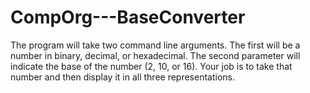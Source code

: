 # CompOrg---BaseConverter
The program will take two command line arguments. The first will be a number in binary, decimal, or
hexadecimal. The second parameter will indicate the base of the number (2, 10, or 16). Your job is to
take that number and then display it in all three representations.
